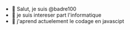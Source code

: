 - 👋 Salut, je suis @badre100
- 👀 je suis intereser part l'informatique
- 🌱 j'aprend actuelement le codage en javascipt
<!---
badre100/badre100 is a ✨ special ✨ repository because its `README.md` (this file) appears on your GitHub profile.
You can click the Preview link to take a look at your changes.
--->
